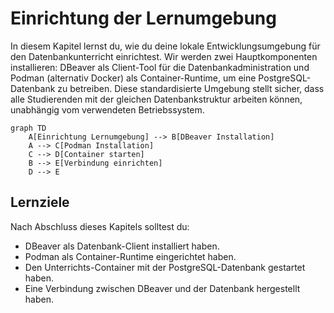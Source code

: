 # Einrichtung der Lernumgebung

In diesem Kapitel lernst du, wie du deine lokale Entwicklungsumgebung für den Datenbankunterricht einrichtest. Wir werden zwei Hauptkomponenten installieren: DBeaver als Client-Tool für die Datenbankadministration und Podman (alternativ Docker) als Container-Runtime, um eine PostgreSQL-Datenbank zu betreiben. Diese standardisierte Umgebung stellt sicher, dass alle Studierenden mit der gleichen Datenbankstruktur arbeiten können, unabhängig vom verwendeten Betriebssystem.

```{mermaid}
graph TD
    A[Einrichtung Lernumgebung] --> B[DBeaver Installation]
    A --> C[Podman Installation]
    C --> D[Container starten]
    B --> E[Verbindung einrichten]
    D --> E
```

## Lernziele
Nach Abschluss dieses Kapitels solltest du:  
- DBeaver als Datenbank-Client installiert haben.  
- Podman als Container-Runtime eingerichtet haben.  
- Den Unterrichts-Container mit der PostgreSQL-Datenbank gestartet haben.  
- Eine Verbindung zwischen DBeaver und der Datenbank hergestellt haben.
